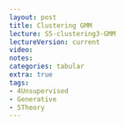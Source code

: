 ```yaml
---
layout: post
title: Clustering GMM
lecture: S5-clustering3-GMM
lectureVersion: current
video: 
notes: 
categories: tabular
extra: true
tags:
- 4Unsupervised
- Generative
- 5Theory
---
```

